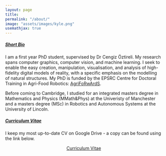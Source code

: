 ```yaml
---
layout: page
title: 
permalink: "/about/"
image: "assets/images/kyle.png"
usemathjax: true
---
```


<h5><u>Short Bio</u></h5>

I am a first year PhD student, supervised by Dr Cengiz Öztireli. My research spans computer graphics, computer vision, and machine learning. I seek to enable the easy creation, manipulation, visualisation, and analysis of high-fidelity digital models of reality, with a specific emphasis on the modelling of natural structures. My PhD is funded by the EPSRC Centre for Doctoral Training in Agri-Food Robotics: <u><a href ="https://agriforwards-cdt.blogs.lincoln.ac.uk">AgriFoRwArdS</a></u>.

Before coming to Cambridge, I studied for an integrated masters degree in Mathematics and Physics (MMath&Phys) at the Univeristy of Manchester and a masters degree (MSc) in Robotics and Autonomous Systems at the University of Lincoln. 

<h5><u>Curriculum Vitae</u></h5>
I keep my most up-to-date CV on Google Drive - a copy can be found using the link below.
<p style="text-align:center;" ><a href="https://drive.google.com/file/d/1Lk5KxSEiO3dN4pkuNKXfIYpbGfAgSfJ0/view?usp=sharing" class="btn btn-dark text-white px-5 btn-lg">Curriculum Vitae</a></p>